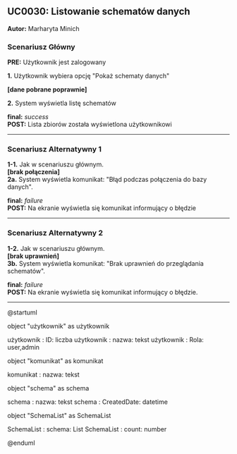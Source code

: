 ## UC0030: Listowanie schematów danych

**Autor:** Marharyta Minich

### **Scenariusz Główny**

**PRE:** Użytkownik jest zalogowany

**1.** Użytkownik wybiera opcję "Pokaż schematy danych"

**[dane pobrane poprawnie]**  

**2.** System wyświetla listę schematów  

**final:** *success*  
**POST:** Lista zbiorów została wyświetlona użytkownikowi

---

### **Scenariusz Alternatywny 1**

**1-1.** Jak w scenariuszu głównym.  
**[brak połączenia]**  
**2a.** System wyświetla komunikat: "Błąd podczas połączenia do bazy danych".  

**final:** *failure*  
**POST:** Na ekranie wyświetla się komunikat informujący o błędzie 

---

### **Scenariusz Alternatywny 2**

**1-2.** Jak w scenariuszu głównym.  
**[brak uprawnień]**  
**3b.** System wyświetla komunikat: "Brak uprawnień do przeglądania schematów".
 

**final:** *failure*  
**POST:** Na ekranie wyświetla się komunikat informujący o błędzie.  

---
@startuml

object "użytkownik" as użytkownik

użytkownik : ID: liczba
użytkownik : nazwa: tekst
użytkownik : Rola: user,admin
 

object "komunikat" as komunikat

komunikat : nazwa: tekst

object "schema" as schema

schema : nazwa: tekst
schema : CreatedDate: datetime

object "SchemaList" as SchemaList

SchemaList : schema: List<schema>
SchemaList : count: number


@enduml
